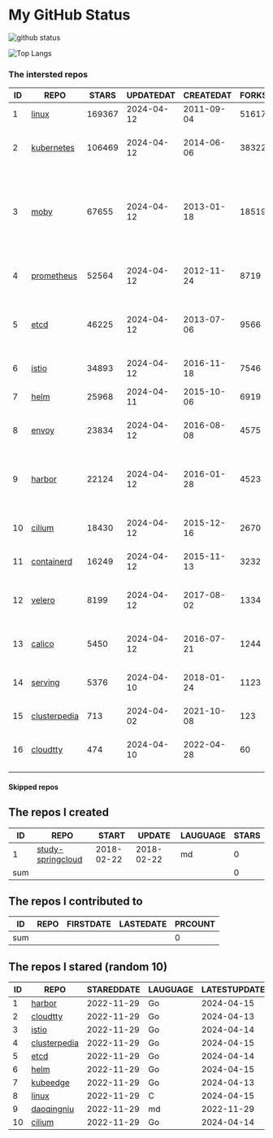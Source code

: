 # My GitHub Status

<img src="https://github-readme-stats-1.yihong0618.vercel.app/api?username=daoqingniu&show_icons=true&&&hide_title=true&count_private=true" alt="github status" />

![Top Langs](https://github-readme-stats-1.yihong0618.vercel.app/api/top-langs/?username=daoqingniu&layout=compact)

<!--START_SECTION:github_repos-->
### The intersted repos
| ID |                              REPO                               | STARS  | UPDATEDAT  | CREATEDAT  | FORKSCOUNT |                                                DESCRIPTIONS                                                |
|----|-----------------------------------------------------------------|--------|------------|------------|------------|------------------------------------------------------------------------------------------------------------|
|  1 | [linux](https://github.com/torvalds/linux)                      | 169367 | 2024-04-12 | 2011-09-04 |      51617 | Linux kernel source tree                                                                                   |
|  2 | [kubernetes](https://github.com/kubernetes/kubernetes)          | 106469 | 2024-04-12 | 2014-06-06 |      38322 | Production-Grade Container Scheduling and Management                                                       |
|  3 | [moby](https://github.com/moby/moby)                            |  67655 | 2024-04-12 | 2013-01-18 |      18519 | The Moby Project - a collaborative project for the container ecosystem to assemble container-based systems |
|  4 | [prometheus](https://github.com/prometheus/prometheus)          |  52564 | 2024-04-12 | 2012-11-24 |       8719 | The Prometheus monitoring system and time series database.                                                 |
|  5 | [etcd](https://github.com/etcd-io/etcd)                         |  46225 | 2024-04-12 | 2013-07-06 |       9566 | Distributed reliable key-value store for the most critical data of a distributed system                    |
|  6 | [istio](https://github.com/istio/istio)                         |  34893 | 2024-04-12 | 2016-11-18 |       7546 | Connect, secure, control, and observe services.                                                            |
|  7 | [helm](https://github.com/helm/helm)                            |  25968 | 2024-04-11 | 2015-10-06 |       6919 | The Kubernetes Package Manager                                                                             |
|  8 | [envoy](https://github.com/envoyproxy/envoy)                    |  23834 | 2024-04-12 | 2016-08-08 |       4575 | Cloud-native high-performance edge/middle/service proxy                                                    |
|  9 | [harbor](https://github.com/goharbor/harbor)                    |  22124 | 2024-04-12 | 2016-01-28 |       4523 | An open source trusted cloud native registry project that stores, signs, and scans content.                |
| 10 | [cilium](https://github.com/cilium/cilium)                      |  18430 | 2024-04-12 | 2015-12-16 |       2670 | eBPF-based Networking, Security, and Observability                                                         |
| 11 | [containerd](https://github.com/containerd/containerd)          |  16249 | 2024-04-12 | 2015-11-13 |       3232 | An open and reliable container runtime                                                                     |
| 12 | [velero](https://github.com/vmware-tanzu/velero)                |   8199 | 2024-04-12 | 2017-08-02 |       1334 | Backup and migrate Kubernetes applications and their persistent volumes                                    |
| 13 | [calico](https://github.com/projectcalico/calico)               |   5450 | 2024-04-12 | 2016-07-21 |       1244 | Cloud native networking and network security                                                               |
| 14 | [serving](https://github.com/knative/serving)                   |   5376 | 2024-04-10 | 2018-01-24 |       1123 | Kubernetes-based, scale-to-zero, request-driven compute                                                    |
| 15 | [clusterpedia](https://github.com/clusterpedia-io/clusterpedia) |    713 | 2024-04-02 | 2021-10-08 |        123 | The Encyclopedia of Kubernetes clusters                                                                    |
| 16 | [cloudtty](https://github.com/cloudtty/cloudtty)                |    474 | 2024-04-10 | 2022-04-28 |         60 | A Friendly Kubernetes CloudShell (Web Terminal) !                                                          |



#### Skipped repos
<!--END_SECTION:github_repos-->

<!--START_SECTION:my_github-->
## The repos I created
| ID  |                                 REPO                                 |   START    |   UPDATE   | LAUGUAGE | STARS |
|-----|----------------------------------------------------------------------|------------|------------|----------|-------|
|   1 | [study-springcloud](https://github.com/daoqingniu/study-springcloud) | 2018-02-22 | 2018-02-22 | md       |     0 |
| sum |                                                                      |            |            |          |     0 |

## The repos I contributed to
| ID  | REPO | FIRSTDATE | LASTEDATE | PRCOUNT |
|-----|------|-----------|-----------|---------|
| sum |      |           |           |       0 |

## The repos I stared (random 10)
| ID |                              REPO                               | STAREDDATE | LAUGUAGE | LATESTUPDATE |
|----|-----------------------------------------------------------------|------------|----------|--------------|
|  1 | [harbor](https://github.com/goharbor/harbor)                    | 2022-11-29 | Go       | 2024-04-15   |
|  2 | [cloudtty](https://github.com/cloudtty/cloudtty)                | 2022-11-29 | Go       | 2024-04-13   |
|  3 | [istio](https://github.com/istio/istio)                         | 2022-11-29 | Go       | 2024-04-14   |
|  4 | [clusterpedia](https://github.com/clusterpedia-io/clusterpedia) | 2022-11-29 | Go       | 2024-04-15   |
|  5 | [etcd](https://github.com/etcd-io/etcd)                         | 2022-11-29 | Go       | 2024-04-14   |
|  6 | [helm](https://github.com/helm/helm)                            | 2022-11-29 | Go       | 2024-04-15   |
|  7 | [kubeedge](https://github.com/kubeedge/kubeedge)                | 2022-11-29 | Go       | 2024-04-13   |
|  8 | [linux](https://github.com/torvalds/linux)                      | 2022-11-29 | C        | 2024-04-15   |
|  9 | [daoqingniu](https://github.com/daoqingniu/daoqingniu)          | 2022-11-29 | md       | 2022-11-29   |
| 10 | [cilium](https://github.com/cilium/cilium)                      | 2022-11-29 | Go       | 2024-04-14   |

<!--END_SECTION:my_github-->
